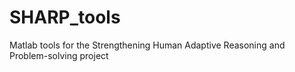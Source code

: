 # SHARP_tools
Matlab tools for the Strengthening Human Adaptive Reasoning and Problem-solving project
